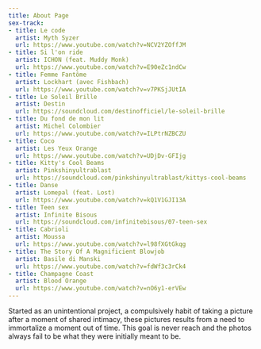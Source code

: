 ```yaml
---
title: About Page
sex-track:
- title: Le code
  artist: Myth Syzer
  url: https://www.youtube.com/watch?v=NCV2YZOffJM
- title: Si l'on ride
  artist: ICHON (feat. Muddy Monk)
  url: https://www.youtube.com/watch?v=E90eZc1ndCw
- title: Femme Fantôme
  artist: Lockhart (avec Fishbach)
  url: https://www.youtube.com/watch?v=v7PKSjJUtIA
- title: Le Soleil Brille
  artist: Destin
  url: https://soundcloud.com/destinofficiel/le-soleil-brille
- title: Du fond de mon lit
  artist: Michel Colombier
  url: https://www.youtube.com/watch?v=ILPtrNZBCZU
- title: Coco
  artist: Les Yeux Orange
  url: https://www.youtube.com/watch?v=UDjDv-GFIjg
- title: Kitty's Cool Beams
  artist: Pinkshinyultrablast
  url: https://soundcloud.com/pinkshinyultrablast/kittys-cool-beams
- title: Danse
  artist: Lomepal (feat. Lost)
  url: https://www.youtube.com/watch?v=kQ1V1GJI13A
- title: Teen sex
  artist: Infinite Bisous
  url: https://soundcloud.com/infinitebisous/07-teen-sex
- title: Cabrioli
  artist: Moussa
  url: https://www.youtube.com/watch?v=l98fXGtGkqg
- title: The Story Of A Magnificient Blowjob
  artist: Basile di Manski
  url: https://www.youtube.com/watch?v=fdWf3c3rCk4
- title: Champagne Coast
  artist: Blood Orange
  url: https://www.youtube.com/watch?v=nO6y1-erVEw
---
```


Started as an unintentional project, a compulsively habit of taking a picture after a moment of shared intimacy, these pictures results from a need to immortalize a moment out of time. This goal is never reach and the photos always fail to be what they were initially meant to be. 
